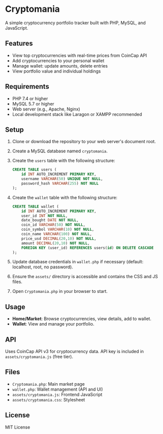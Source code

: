# Cryptomania

A simple cryptocurrency portfolio tracker built with PHP, MySQL, and JavaScript.

## Features

- View top cryptocurrencies with real-time prices from CoinCap API
- Add cryptocurrencies to your personal wallet
- Manage wallet: update amounts, delete entries
- View portfolio value and individual holdings

## Requirements

- PHP 7.4 or higher
- MySQL 5.7 or higher
- Web server (e.g., Apache, Nginx)
- Local development stack like Laragon or XAMPP recommended

## Setup

1. Clone or download the repository to your web server's document root.

2. Create a MySQL database named `cryptomania`.

3. Create the `users` table with the following structure:

   ```sql
   CREATE TABLE users (
       id INT AUTO_INCREMENT PRIMARY KEY,
       username VARCHAR(50) UNIQUE NOT NULL,
       password_hash VARCHAR(255) NOT NULL
   );
   ```

4. Create the `wallet` table with the following structure:

   ```sql
   CREATE TABLE wallet (
       id INT AUTO_INCREMENT PRIMARY KEY,
       user_id INT NOT NULL,
       date_bought DATE NOT NULL,
       coin_id VARCHAR(50) NOT NULL,
       coin_symbol VARCHAR(10) NOT NULL,
       coin_name VARCHAR(100) NOT NULL,
       price_usd DECIMAL(20,10) NOT NULL,
       amount DECIMAL(20,10) NOT NULL,
       FOREIGN KEY (user_id) REFERENCES users(id) ON DELETE CASCADE
   );
   ```

4. Update database credentials in `wallet.php` if necessary (default: localhost, root, no password).

5. Ensure the `assets/` directory is accessible and contains the CSS and JS files.

6. Open `Cryptomania.php` in your browser to start.

## Usage

- **Home/Market**: Browse cryptocurrencies, view details, add to wallet.
- **Wallet**: View and manage your portfolio.

## API

Uses CoinCap API v3 for cryptocurrency data. API key is included in `assets/cryptomania.js` (free tier).

## Files

- `Cryptomania.php`: Main market page
- `wallet.php`: Wallet management (API and UI)
- `assets/cryptomania.js`: Frontend JavaScript
- `assets/cryptomania.css`: Stylesheet

## License

MIT License